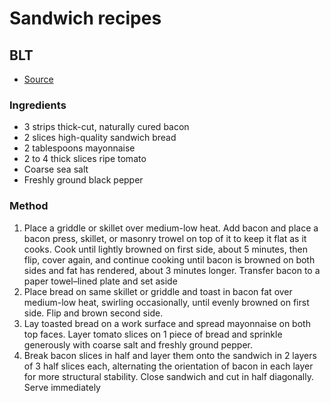 # Sandwich recipes

## BLT

- [Source](https://www.seriouseats.com/ultimate-blt-sandwich-bacon-lettuce-tomato-recipe)

### Ingredients
- 3 strips thick-cut, naturally cured bacon
- 2 slices high-quality sandwich bread
- 2 tablespoons mayonnaise
- 2 to 4 thick slices ripe tomato
- Coarse sea salt
- Freshly ground black pepper

### Method
1. Place a griddle or skillet over medium-low heat. Add bacon and place a bacon press, skillet, or masonry trowel on top of it to keep it flat as it cooks. Cook until lightly browned on first side, about 5 minutes, then flip, cover again, and continue cooking until bacon is browned on both sides and fat has rendered, about 3 minutes longer. Transfer bacon to a paper towel–lined plate and set aside
2. Place bread on same skillet or griddle and toast in bacon fat over medium-low heat, swirling occasionally, until evenly browned on first side. Flip and brown second side.
3. Lay toasted bread on a work surface and spread mayonnaise on both top faces. Layer tomato slices on 1 piece of bread and sprinkle generously with coarse salt and freshly ground pepper.
4. Break bacon slices in half and layer them onto the sandwich in 2 layers of 3 half slices each, alternating the orientation of bacon in each layer for more structural stability. Close sandwich and cut in half diagonally. Serve immediately
